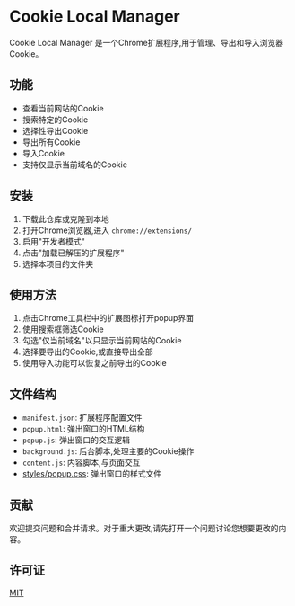 # Cookie Local Manager

Cookie Local Manager 是一个Chrome扩展程序,用于管理、导出和导入浏览器Cookie。

## 功能

- 查看当前网站的Cookie
- 搜索特定的Cookie
- 选择性导出Cookie
- 导出所有Cookie
- 导入Cookie
- 支持仅显示当前域名的Cookie

## 安装

1. 下载此仓库或克隆到本地
2. 打开Chrome浏览器,进入 `chrome://extensions/`
3. 启用"开发者模式"
4. 点击"加载已解压的扩展程序"
5. 选择本项目的文件夹

## 使用方法

1. 点击Chrome工具栏中的扩展图标打开popup界面
2. 使用搜索框筛选Cookie
3. 勾选"仅当前域名"以只显示当前网站的Cookie
4. 选择要导出的Cookie,或直接导出全部
5. 使用导入功能可以恢复之前导出的Cookie

## 文件结构

- `manifest.json`: 扩展程序配置文件
- `popup.html`: 弹出窗口的HTML结构
- `popup.js`: 弹出窗口的交互逻辑
- `background.js`: 后台脚本,处理主要的Cookie操作
- `content.js`: 内容脚本,与页面交互
- [styles/popup.css](cci:7://file:///e:/protable/msys64/home/Yan/nodejs/CookieCloud-0.2.4/cookie_local/styles/popup.css:0:0-0:0): 弹出窗口的样式文件

## 贡献

欢迎提交问题和合并请求。对于重大更改,请先打开一个问题讨论您想要更改的内容。

## 许可证

[MIT](https://choosealicense.com/licenses/mit/)